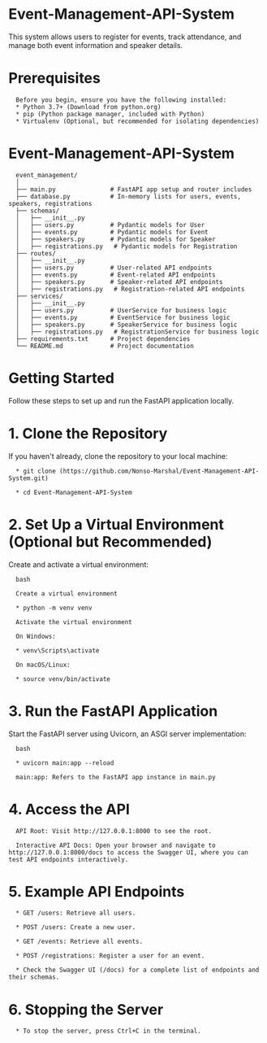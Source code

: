 # Event-Management-API-System

This system allows users to register for events, track attendance, and manage both event information and speaker details.


# Prerequisites

      Before you begin, ensure you have the following installed:
      * Python 3.7+ (Download from python.org)
      * pip (Python package manager, included with Python)
      * Virtualenv (Optional, but recommended for isolating dependencies)



# Event-Management-API-System

      event_management/
      │
      ├── main.py               # FastAPI app setup and router includes
      ├── database.py           # In-memory lists for users, events, speakers, registrations
      ├── schemas/
      │   ├── __init__.py
      │   ├── users.py          # Pydantic models for User
      │   ├── events.py         # Pydantic models for Event
      │   ├── speakers.py       # Pydantic models for Speaker
      │   ├── registrations.py   # Pydantic models for Registration
      ├── routes/
      │   ├── __init__.py
      │   ├── users.py          # User-related API endpoints
      │   ├── events.py         # Event-related API endpoints
      │   ├── speakers.py       # Speaker-related API endpoints
      │   ├── registrations.py   # Registration-related API endpoints
      ├── services/
      │   ├── __init__.py
      │   ├── users.py          # UserService for business logic
      │   ├── events.py         # EventService for business logic
      │   ├── speakers.py       # SpeakerService for business logic
      │   ├── registrations.py   # RegistrationService for business logic
      ├── requirements.txt      # Project dependencies
      └── README.md             # Project documentation



# Getting Started

Follow these steps to set up and run the FastAPI application locally.




# 1. Clone the Repository

If you haven't already, clone the repository to your local machine:

      * git clone (https://github.com/Nonso-Marshal/Event-Management-API-System.git)
        
      * cd Event-Management-API-System



# 2. Set Up a Virtual Environment (Optional but Recommended)

Create and activate a virtual environment:

      bash
      
      Create a virtual environment
      
      * python -m venv venv
      
      Activate the virtual environment
      
      On Windows:
      
      * venv\Scripts\activate
      
      On macOS/Linux:
      
      * source venv/bin/activate
      

# 3. Run the FastAPI Application

Start the FastAPI server using Uvicorn, an ASGI server implementation:

      bash
      
      * uvicorn main:app --reload
      
      main:app: Refers to the FastAPI app instance in main.py


# 4. Access the API 

      API Root: Visit http://127.0.0.1:8000 to see the root.
      
      Interactive API Docs: Open your browser and navigate to http://127.0.0.1:8000/docs to access the Swagger UI, where you can test API endpoints interactively.


# 5. Example API Endpoints

      * GET /users: Retrieve all users.
      
      * POST /users: Create a new user.
      
      * GET /events: Retrieve all events.
      
      * POST /registrations: Register a user for an event.
      
      * Check the Swagger UI (/docs) for a complete list of endpoints and their schemas.


# 6. Stopping the Server

      * To stop the server, press Ctrl+C in the terminal.










